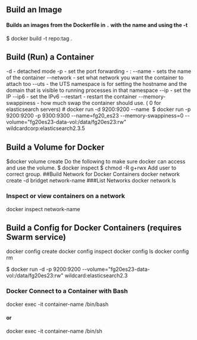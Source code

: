 ## Build an Image
#### Builds an images from the Dockerfile in `.` with the <repo> name and <tag> using the -t
$ docker build -t repo:tag .

## Build (Run) a Container
-d - detached mode
-p - set the port forwarding - <container>:<host>
--name - sets the name of the container 
--network - set what network you want the container to attach too
--uts - the UTS namespace is for setting the hostname and the domain that is visible to running processes in that namespace
--ip - set the IP
--ip6 - set the IPv6
--restart - restart the container 
--memory-swappiness - how much swap the container should use. ( 0 for elasticsearch servers)
\# docker run -d 9200:9200 --name <image name> 
$ docker run -p 9200:9200 -p 9300:9300 --name=fg20_es23 --memory-swappiness=0 --volume="fg20es23-data-vol:/data/fg20es23:rw" wildcardcorp:elasticsearch2.3.5
## Build a Volume for Docker
$docker volume create <volume-name>
Do the following to make sure docker can access and use the volume.
$ docker inspect <volume-name>
$ chmod -R g+rwx <Mountpoint>
Add user to correct group.
##Build Network for Docker Containers
docker network create -d bridget network-name
###List Networks
docker network ls
### Inspect or view containers on a network
docker inspect network-name

## Build a Config for Docker Containers (requires Swarm service)
docker config create
docker config inspect
docker config ls
docker config rm

$ docker run -d -p 9200:9200 --volume="fg20es23-data-vol:/data/fg20es23:rw" wildcard:elasticsearch2.3

### Docker Connect to a Container with Bash
docker exec -it container-name /bin/bash
#### or
docker exec -it container-name /bin/sh
